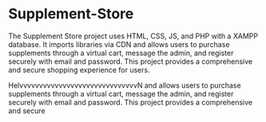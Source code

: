 # Supplement-Store
The Supplement Store project uses HTML, CSS, JS, and PHP with a XAMPP database. It imports libraries via CDN and allows users to purchase supplements through a virtual cart, message the admin, and register securely with email and password. This project provides a comprehensive and secure shopping experience for users.



HelvvvvvvvvvvvvvvvvvvvvvvvvvvvvvvN and allows users to purchase supplements through a virtual cart, message the admin, and register securely with email and password. This project provides a comprehensive and secure 

